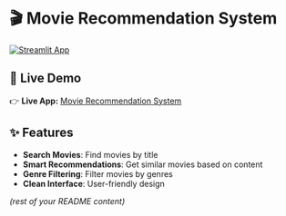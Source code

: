 ﻿# 🎬 Movie Recommendation System

[![Streamlit App](https://static.streamlit.io/badges/streamlit_badge_black_white.svg)](https://movierecomendation-sagar31102025-9jgej4v.streamlit.app/)

## 🚀 Live Demo
👉 **Live App:** [Movie Recommendation System](https://movierecomendation-sagar31102025-9jgej4v.streamlit.app/)

## ✨ Features
- **Search Movies**: Find movies by title
- **Smart Recommendations**: Get similar movies based on content
- **Genre Filtering**: Filter movies by genres
- **Clean Interface**: User-friendly design

*(rest of your README content)*
